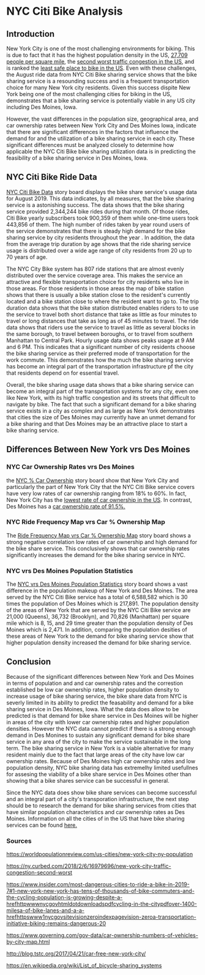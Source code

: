 # NYC Citi Bike Analysis

## Introduction

New York City is one of the most challenging environments for biking. This is due to fact that it has the highest population density in the US, [27,709 people per square mile](https://worldpopulationreview.com/us-cities/new-york-city-ny-population), the [second worst traffic congestion in the US](https://ny.curbed.com/2018/2/6/16979696/new-york-city-traffic-congestion-second-worst), and is ranked the [least safe place to bike in the US](https://www.insider.com/most-dangerous-cities-to-ride-a-bike-in-2019-7#1-new-york-new-york-has-tens-of-thousands-of-bike-commuters-and-the-cycling-population-is-growing-despite-a-hrefhttpwwwnycgovhtmldotdownloadspdfcycling-in-the-citypdfover-1400-milesa-of-bike-lanes-and-a-a-hrefhttpswww1nycgovsitevisionzeroindexpagevision-zeroa-transportation-). Even with these challenges, the August ride data from NYC Citi Bike sharing service shows that the bike sharing service is a resounding success and is a frequent transportation choice for many New York city residents. Given this success dispite New York being one of the most challenging cities for biking in the US, demonstrates that a bike sharing service is potentially viable in any US city including Des Moines, Iowa.


However, the vast differences in the population size, geographical area, and car ownership rates between New York City and Des Moines Iowa, indicate that there are significant differences in the factors that influence the demand for and the utilization of a bike sharing service in each city. These significant differences must be analyzed closely to determine how applicable the NYC Citi Bike bike sharing utilization data is in predicting the feasibility of a bike sharing service in Des Moines, Iowa. 


## NYC Citi Bike Ride Data

[NYC Citi Bike Data](https://public.tableau.com/profile/dean.bernocchi#!/vizhome/bikesharing_module/NYCCitiBikeData?publish=yes) story board displays the bike share service's usage data for August 2019. This data indicates, by all measures, that the bike sharing service is a astonishing success. The data shows that the bike sharing service provided 2,344,244 bike rides during that month. Of those rides, Citi Bike yearly subscribers took 900,359 of them while one-time users took 443,856 of them. The high number of rides taken by year round users of the service demonstrates that there is steady high demand for the bike sharing service by city residents throughout the year . In addition, the data from the average trip duration by age shows that the ride sharing service usage is distributed over a wide age range of city residents from 20 up to 70 years of age. 

The NYC City Bike system has 807 ride stations that are almost evenly distributed over the service coverage area. This makes the service an attractive and flexible transportation choice for city residents who live in those areas. For those residents in those areas the map of bike station shows that there is usually a bike station close to the resident's currently located and a bike station close to where the resident want to go to. The trip duration data shows that the bike station distributed enables riders to to use the service to travel both short distance that take as little as four minutes to travel or long distances that take as long as of 45 minutes to travel. The ride data shows that riders use the service to travel as little as several blocks in the same borough, to travel between boroughs, or to travel from southern Manhattan to Central Park. Hourly usage data shows peaks usage at 9 AM and 6 PM. This indicates that a significant number of city residents choose the bike sharing service as their preferred mode of transportation for the work commute. This demonstrates how the much the bike sharing service has become an integral part of the transportation infrastructure pf the city that residents depend on for essential travel.

Overall, the bike sharing usage data shows that a bike sharing service can become an integral part of the transportation systems for any city, even one like New York, with its high traffic congestion and its streets that difficult to navigate by bike. The fact that such a significant demand for a bike sharing service exists in a city as complex and as large as New York demonstrates that cities the size of Des Moines may currently have an unmet demand for a bike sharing and that Des Moines may be an attractive place to start a bike sharing service.


## Differences Between New York vrs Des Moines

### NYC Car Ownership Rates vrs Des Moines

the [NYC % Car Ownership](https://public.tableau.com/profile/dean.bernocchi#!/vizhome/bikesharing_module/NYCCitiBikeData?publish=yes) story board show that New York City and particularly the part of New York City that the NYC Citi Bike service covers have very low rates of car ownership ranging from 18% to 60%. In fact, New York City has the [lowest rate of car ownership in the US](https://www.governing.com/gov-data/car-ownership-numbers-of-vehicles-by-city-map.html). In contrast, Des Moines has a [car ownership rate of 91.5%.](https://www.governing.com/gov-data/car-ownership-numbers-of-vehicles-by-city-map.html)

### NYC Ride Frequency Map vrs Car % Ownership Map

The [Ride Frequency Map vrs Car % Ownership Map](https://public.tableau.com/profile/dean.bernocchi#!/vizhome/bikesharing_module/NYCCitiBikeData?publish=yes) story board shows a strong negative correlation low rates of car ownership and high demand for the bike share service. This conclusively shows that car ownership rates significantly increases the demand for the bike sharing service in NYC. 

### NYC vrs Des Moines Population Statistics

The [NYC vrs Des Moines Population Statistics]() story board shows a vast difference in the population makeup of New York and Des Moines. The area served by the NYC Citi Bike service has a total of 6,588,582 which is 30 times the population of Des Moines which is 217,891. The population density of the areas of New York that are served by the NYC Citi Bike service are 21,000 (Queens), 36,732 (Brooklyn), and 70,826 (Manhattan) per square mile which is 8, 15, and 29 time greater than the population density of Des Moines which is 2,471. In addition, comparing the population desities of these areas of New York to the demand for bike sharing service show that higher population density increased the demand for bike sharing service. 

## Conclusion

Because of the significant differences between New York and Des Moines in terms of population and and car ownership rates and the correstion established be low car ownership rates, higher population density to increase usage of bike sharing service, the bike share data from NYC is severly limited in its ability to predict the feasability and demand for a bike sharing service in Des Moines, Iowa. What the data does allow to be predicted is that demand for bike share service in Des Moines will be higher in areas of the city with lower car ownership rates and higher population densities. However the NYC data cannot predict if there is a strong enough demand in Des Monines to sustain any significant demand for bike share service in any area of the city to make the service sustainable in the long term. The bike sharing service in New York is a viable alternative for many resident mainly due to the fact that large areas of the city have low car ownership rates. Because of Des Moines high car ownership rates and low population density, NYC bike sharing data has extremelhy limited usefullnes for assesing the viability of a bike share service in Des Moines other than showing that a bike shares service can be successful in general. 

Since the NYC data does show bike share services can become successful and an integral part of a city's transporation infrastructure, the next step should be to research the demand for bike sharing services from cities that have similar population characteristics and car ownership rates as Des Moines. Information on all the cities of in the US that  have bike sharing services can be found [here.](https://en.wikipedia.org/wiki/List_of_bicycle-sharing_systems)


### Sources 
https://worldpopulationreview.com/us-cities/new-york-city-ny-population

https://ny.curbed.com/2018/2/6/16979696/new-york-city-traffic-congestion-second-worst

https://www.insider.com/most-dangerous-cities-to-ride-a-bike-in-2019-7#1-new-york-new-york-has-tens-of-thousands-of-bike-commuters-and-the-cycling-population-is-growing-despite-a-hrefhttpwwwnycgovhtmldotdownloadspdfcycling-in-the-citypdfover-1400-milesa-of-bike-lanes-and-a-a-hrefhttpswww1nycgovsitevisionzeroindexpagevision-zeroa-transportation-initiative-biking-remains-dangerous-20

https://www.governing.com/gov-data/car-ownership-numbers-of-vehicles-by-city-map.html

http://blog.tstc.org/2017/04/21/car-free-new-york-city/

https://en.wikipedia.org/wiki/List_of_bicycle-sharing_systems
